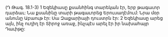 (Դ Թագ. 18.1-3)
1 Եզեկիասը քսանհինգ տարեկան էր, երբ թագաւոր դարձաւ: Նա քսանինը տարի թագաւորեց Երուսաղէմում: Նրա մօր անունը Աբաութ էր: Սա Զաքարիայի դուստրն էր: 2 Եզեկիասը արեց այն, ինչ ուղիղ էր Տիրոջ առաջ, ինչպէս արել էր իր նախահայր Դաւիթը:
